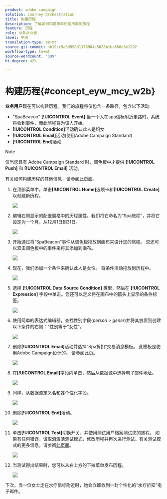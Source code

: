 ```yaml
---
product: adobe campaign
solution: Journey Orchestration
title: 构建历程
description: 了解如何构建简单的使用案例旅程
feature: 历程
role: 业务从业者
level: 中间
translation-type: tm+mt
source-git-commit: ab19cc5a3d998d1178984c5028b1ba650d3e1292
workflow-type: tm+mt
source-wordcount: '399'
ht-degree: 42%

---
```



# 构建历程{#concept_eyw_mcy_w2b}

**业务用户**&#x200B;现在可以构建历程。我们的旅程将仅包含一条路径，包含以下活动:

* &quot;SpaBeacon&quot; **[!UICONTROL Event]**:当一个人在spa信标附近走路时，系统将收到事件，而此旅程将为该人开始。
* **[!UICONTROL Condition]**&#x200B;活动确认此人是妇女
* **[!UICONTROL Email]**&#x200B;活动(使用Adobe Campaign Standard)
* **[!UICONTROL End]**&#x200B;活动

>[!NOTE]
>
>仅当您具有 Adobe Campaign Standard 时，调色板中才提供 **[!UICONTROL Push]** 和 **[!UICONTROL Email]** 活动。

有关如何构建历程的其他信息，请参阅[此页面](../building-journeys/journey.md)。

1. 在顶部菜单中，单击&#x200B;**[!UICONTROL Home]**&#x200B;选项卡和&#x200B;**[!UICONTROL Create]**&#x200B;以创建新历程。

   ![](../assets/journey31.png)

1. 编辑右侧显示的配置窗格中的历程属性。我们将它命名为“Spa旅程”，并将它设定为一个月，从12月1日到31日。

   ![](../assets/journeyuc1_8.png)

1. 开始通过将“SpaBeacon”事件从调色板拖放到画布来设计您的旅程。 您还可以双击调色板中的事件来将其添加到画布。

   ![](../assets/journeyuc1_9.png)

1. 现在，我们添加一个条件来确认此人是女性。 将条件活动拖放到历程中。

   ![](../assets/journeyuc1_10.png)

1. 选择 **[!UICONTROL Data Source Condition]** 类型，然后在 **[!UICONTROL Expression]** 字段中单击。您还可以定义将在画布中的箭头上显示的条件标签。

   ![](../assets/journeyuc1_11.png)

1. 使用简单的表达式编辑器，查找性别字段(_person > gener_)并将其放置到创建以下条件的右侧：&quot;性别等于&quot;女性&quot;。

   ![](../assets/journeyuc1_12.png)

1. 删除&#x200B;**[!UICONTROL Email]**&#x200B;活动并选择“Spa折扣”交易消息模板。 此模板是使用Adobe Campaign设计的。 请参阅此[页](https://docs.adobe.com/content/help/zh-Hans/campaign-standard/using/communication-channels/transactional-messaging/about-transactional-messaging.html)。

   ![](../assets/journeyuc1_13.png)

1. 在&#x200B;**[!UICONTROL Email]**&#x200B;字段内单击，然后从数据源中选择电子邮件地址。

   ![](../assets/journeyuc1_14.png)

1. 同样，从数据源定义名和姓个性化字段。

   ![](../assets/journeyuc1_15.png)

1. 删除&#x200B;**[!UICONTROL End]**&#x200B;活动。

   ![](../assets/journeyuc1_17.png)

1. 单击&#x200B;**[!UICONTROL Test]**&#x200B;切换开关，并使用测试用户档案测试您的旅程。 如果有任何错误，请取消激活测试模式，修改历程并再次进行测试。有关测试模式的更多信息，请参阅[此页面](../building-journeys/testing-the-journey.md)。

   ![](../assets/journeyuc1_18bis.png)

1. 当测试得出结果时，您可以从右上方的下拉菜单发布历程。

   ![](../assets/journeyuc1_18.png)

下次，当一位女士走在水疗信标附近时，她会立即收到一封个性化的“水疗折扣”电子邮件。
